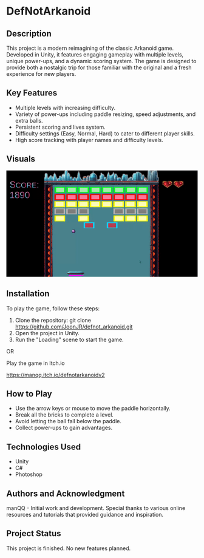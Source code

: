 # DefNotArkanoid

## Description
This project is a modern reimagining of the classic Arkanoid game. Developed in Unity, it features engaging gameplay with multiple levels, unique power-ups, and a dynamic scoring system. The game is designed to provide both a nostalgic trip for those familiar with the original and a fresh experience for new players.

## Key Features
- Multiple levels with increasing difficulty.
- Variety of power-ups including paddle resizing, speed adjustments, and extra balls.
- Persistent scoring and lives system.
- Difficulty settings (Easy, Normal, Hard) to cater to different player skills.
- High score tracking with player names and difficulty levels.
  
## Visuals
![Gameplay](https://github.com/JoonJR/defnot_arkanoid/blob/main/Assets/Readme/Gameplay.gif)

## Installation
To play the game, follow these steps:

1. Clone the repository: git clone https://github.com/JoonJR/defnot_arkanoid.git
2. Open the project in Unity.
3. Run the "Loading" scene to start the game.

OR 

Play the game in Itch.io 

https://manqq.itch.io/defnotarkanoidv2

## How to Play
- Use the arrow keys or mouse to move the paddle horizontally.
- Break all the bricks to complete a level.
- Avoid letting the ball fall below the paddle.
- Collect power-ups to gain advantages.

## Technologies Used
- Unity
- C#
- Photoshop
  
## Authors and Acknowledgment
manQQ - Initial work and development.
Special thanks to various online resources and tutorials that provided guidance and inspiration.

## Project Status
This project is finished. No new features planned. 
